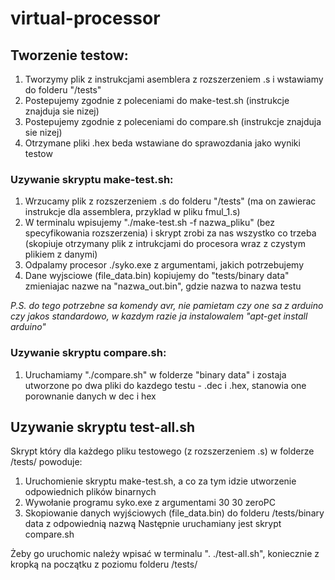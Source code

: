 # virtual-processor

## Tworzenie testow:
1. Tworzymy plik z instrukcjami asemblera z rozszerzeniem .s i wstawiamy do folderu "/tests"
2. Postepujemy zgodnie z poleceniami do make-test.sh (instrukcje znajduja sie nizej)
3. Postepujemy zgodnie z poleceniami do compare.sh (instrukcje znajduja sie nizej)
4. Otrzymane pliki .hex beda wstawiane do sprawozdania jako wyniki testow

### Uzywanie skryptu make-test.sh:
1. Wrzucamy plik z rozszerzeniem .s do folderu "/tests" (ma on zawierac instrukcje dla assemblera, przyklad w pliku fmul_1.s)
2. W terminalu wpisujemy "./make-test.sh -f nazwa_pliku" (bez specyfikowania rozszerzenia) i skrypt zrobi za nas wszystko co trzeba (skopiuje otrzymany plik z intrukcjami do procesora wraz z czystym plikiem z danymi)
3. Odpalamy procesor ./syko.exe z argumentami, jakich potrzebujemy
4. Dane wyjsciowe (file_data.bin) kopiujemy do "tests/binary data" zmieniajac nazwe na "nazwa_out.bin", gdzie nazwa to nazwa testu

_P.S. do tego potrzebne sa komendy avr, nie pamietam czy one sa z arduino czy jakos standardowo, w kazdym razie ja instalowalem "apt-get install arduino"_


### Uzywanie skryptu compare.sh:
1. Uruchamiamy "./compare.sh" w folderze "binary data" i zostaja utworzone po dwa pliki do kazdego testu - .dec i .hex, stanowia one porownanie danych w dec i hex

## Uzywanie skryptu test-all.sh
Skrypt który dla każdego pliku testowego (z rozszerzeniem .s) w folderze /tests/ powoduje:
1. Uruchomienie skryptu make-test.sh, a co za tym idzie utworzenie odpowiednich plików binarnych
2. Wywołanie programu syko.exe z argumentami 30 30 zeroPC
3. Skopiowanie danych wyjściowych (file_data.bin) do folderu /tests/binary data z odpowiednią nazwą
Następnie uruchamiany jest skrypt compare.sh

Żeby go uruchomic należy wpisać w terminalu ". ./test-all.sh", koniecznie z kropką na początku z poziomu folderu /tests/
